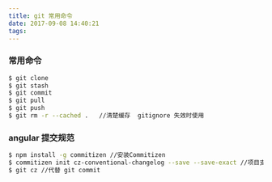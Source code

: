 ```yaml
---
title: git 常用命令
date: 2017-09-08 14:40:21
tags:
---
```

### 常用命令
``` bash
$ git clone 
$ git stash
$ git commit
$ git pull
$ git push
$ git rm -r --cached .   //清楚缓存  gitignore 失效时使用
```
### angular 提交规范
``` bash
$ npm install -g commitizen //安装Commitizen
$ commitizen init cz-conventional-changelog --save --save-exact //项目支持规范
$ git cz //代替 git commit
```
